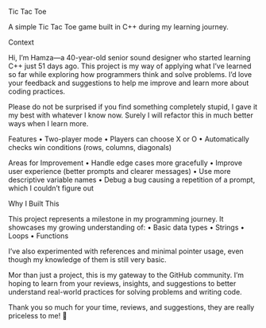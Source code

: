 Tic Tac Toe

A simple Tic Tac Toe game built in C++ during my learning journey.

Context

Hi, I’m Hamza—a 40-year-old senior sound designer who started learning C++ just 51 days ago. 
This project is my way of applying what I’ve learned so far while exploring how programmers think and solve problems. I’d love your feedback and suggestions to help me improve and learn more about coding practices.

Please do not be surprised if you find something completely stupid, I gave it my best with whatever I know now. Surely I will refactor this in much better ways when I learn more. 

Features
	•	Two-player mode
	•	Players can choose X or O
	•	Automatically checks win conditions (rows, columns, diagonals)

Areas for Improvement
	•	Handle edge cases more gracefully
	•	Improve user experience (better prompts and clearer messages)
	•	Use more descriptive variable names
	•	Debug a bug causing a repetition of a prompt, which I couldn’t figure out

Why I Built This

This project represents a milestone in my programming journey. It showcases my growing understanding of:
	•	Basic data types
	•	Strings
	•	Loops
	•	Functions

I’ve also experimented with references and minimal pointer usage, even though my knowledge of them is still very basic.

Mor than just a project, this is my gateway to the GitHub community. I’m hoping to learn from your reviews, insights, and suggestions to better understand real-world practices for solving problems and writing code.

Thank you so much for your time, reviews, and suggestions, they are really priceless to me! 🙏
